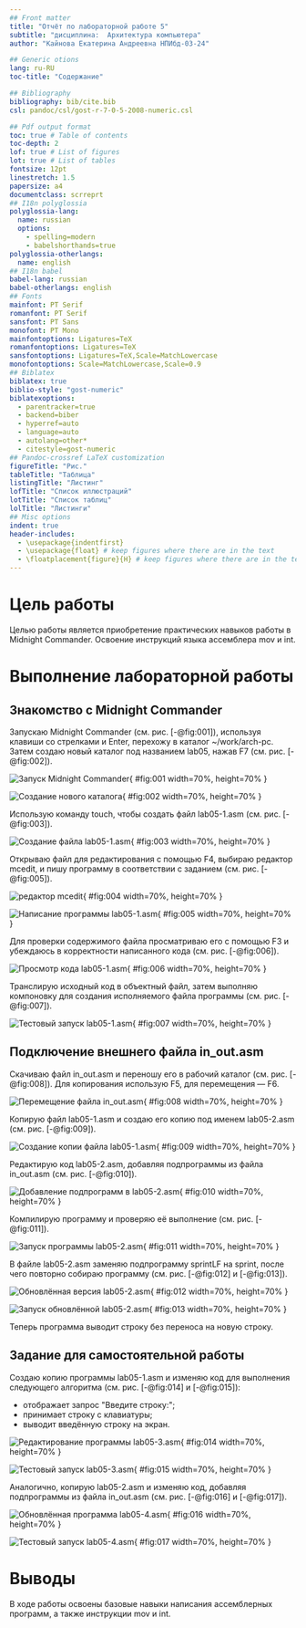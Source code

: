 ```yaml
---
## Front matter
title: "Отчёт по лабораторной работе 5"
subtitle: "дисциплина:	Архитектура компьютера"
author: "Кайнова Екатерина Андреевна НПИбд-03-24"

## Generic otions
lang: ru-RU
toc-title: "Содержание"

## Bibliography
bibliography: bib/cite.bib
csl: pandoc/csl/gost-r-7-0-5-2008-numeric.csl

## Pdf output format
toc: true # Table of contents
toc-depth: 2
lof: true # List of figures
lot: true # List of tables
fontsize: 12pt
linestretch: 1.5
papersize: a4
documentclass: scrreprt
## I18n polyglossia
polyglossia-lang:
  name: russian
  options:
	- spelling=modern
	- babelshorthands=true
polyglossia-otherlangs:
  name: english
## I18n babel
babel-lang: russian
babel-otherlangs: english
## Fonts
mainfont: PT Serif
romanfont: PT Serif
sansfont: PT Sans
monofont: PT Mono
mainfontoptions: Ligatures=TeX
romanfontoptions: Ligatures=TeX
sansfontoptions: Ligatures=TeX,Scale=MatchLowercase
monofontoptions: Scale=MatchLowercase,Scale=0.9
## Biblatex
biblatex: true
biblio-style: "gost-numeric"
biblatexoptions:
  - parentracker=true
  - backend=biber
  - hyperref=auto
  - language=auto
  - autolang=other*
  - citestyle=gost-numeric
## Pandoc-crossref LaTeX customization
figureTitle: "Рис."
tableTitle: "Таблица"
listingTitle: "Листинг"
lofTitle: "Список иллюстраций"
lotTitle: "Список таблиц"
lolTitle: "Листинги"
## Misc options
indent: true
header-includes:
  - \usepackage{indentfirst}
  - \usepackage{float} # keep figures where there are in the text
  - \floatplacement{figure}{H} # keep figures where there are in the text
---
```


# Цель работы

Целью работы является приобретение практических навыков работы в Midnight Commander. 
Освоение инструкций языка ассемблера mov и int.

# Выполнение лабораторной работы

## Знакомство с Midnight Commander

Запускаю Midnight Commander (см. рис. [-@fig:001]), используя клавиши со стрелками и Enter, перехожу в каталог ~/work/arch-pc. Затем создаю новый каталог под названием lab05, нажав F7 (см. рис. [-@fig:002]).

![Запуск Midnight Commander](image/01.png){ #fig:001 width=70%, height=70% }

![Создание нового каталога](image/02.png){ #fig:002 width=70%, height=70% }

Использую команду touch, чтобы создать файл lab05-1.asm (см. рис. [-@fig:003]).

![Создание файла lab05-1.asm](image/03.png){ #fig:003 width=70%, height=70% }

Открываю файл для редактирования с помощью F4, выбираю редактор mcedit, и пишу программу в соответствии с заданием (см. рис. [-@fig:005]).

![редактор mcedit](image/04.png){ #fig:004 width=70%, height=70% }

![Написание программы lab05-1.asm](image/05.png){ #fig:005 width=70%, height=70% }

Для проверки содержимого файла просматриваю его с помощью F3 и убеждаюсь в корректности написанного кода (см. рис. [-@fig:006]).

![Просмотр кода lab05-1.asm](image/06.png){ #fig:006 width=70%, height=70% }

Транслирую исходный код в объектный файл, затем выполняю компоновку для создания исполняемого файла программы (см. рис. [-@fig:007]).

![Тестовый запуск lab05-1.asm](image/07.png){ #fig:007 width=70%, height=70% }

## Подключение внешнего файла in_out.asm

Скачиваю файл in_out.asm и переношу его в рабочий каталог (см. рис. [-@fig:008]). Для копирования использую F5, для перемещения — F6.

![Перемещение файла in_out.asm](image/08.png){ #fig:008 width=70%, height=70% }

Копирую файл lab05-1.asm и создаю его копию под именем lab05-2.asm (см. рис. [-@fig:009]).

![Создание копии файла lab05-1.asm](image/09.png){ #fig:009 width=70%, height=70% }

Редактирую код lab05-2.asm, добавляя подпрограммы из файла in_out.asm (см. рис. [-@fig:010]).

![Добавление подпрограмм в lab05-2.asm](image/10.png){ #fig:010 width=70%, height=70% }

Компилирую программу и проверяю её выполнение (см. рис. [-@fig:011]).

![Запуск программы lab05-2.asm](image/11.png){ #fig:011 width=70%, height=70% }

В файле lab05-2.asm заменяю подпрограмму sprintLF на sprint, после чего повторно собираю программу (см. рис. [-@fig:012] и [-@fig:013]).

![Обновлённая версия lab05-2.asm](image/12.png){ #fig:012 width=70%, height=70% }

![Запуск обновлённой lab05-2.asm](image/13.png){ #fig:013 width=70%, height=70% }

Теперь программа выводит строку без переноса на новую строку.

## Задание для самостоятельной работы

Создаю копию программы lab05-1.asm и изменяю код для выполнения следующего алгоритма (см. рис. [-@fig:014] и [-@fig:015]):
- отображает запрос "Введите строку:";
- принимает строку с клавиатуры;
- выводит введённую строку на экран.

![Редактирование программы lab05-3.asm](image/14.png){ #fig:014 width=70%, height=70% }

![Тестовый запуск lab05-3.asm](image/15.png){ #fig:015 width=70%, height=70% }

Аналогично, копирую lab05-2.asm и изменяю код, добавляя подпрограммы из файла in_out.asm (см. рис. [-@fig:016] и [-@fig:017]).

![Обновлённая программа lab05-4.asm](image/16.png){ #fig:016 width=70%, height=70% }

![Тестовый запуск lab05-4.asm](image/17.png){ #fig:017 width=70%, height=70% }

# Выводы

В ходе работы освоены базовые навыки написания ассемблерных программ, а также инструкции mov и int.
